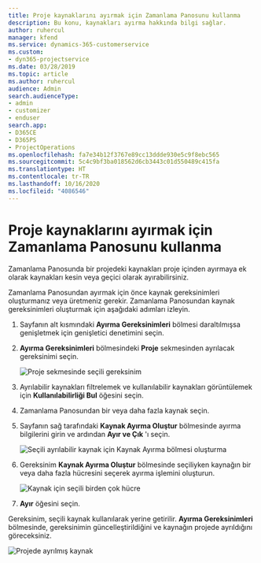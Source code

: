 ```yaml
---
title: Proje kaynaklarını ayırmak için Zamanlama Panosunu kullanma
description: Bu konu, kaynakları ayırma hakkında bilgi sağlar.
author: ruhercul
manager: kfend
ms.service: dynamics-365-customerservice
ms.custom:
- dyn365-projectservice
ms.date: 03/28/2019
ms.topic: article
ms.author: ruhercul
audience: Admin
search.audienceType:
- admin
- customizer
- enduser
search.app:
- D365CE
- D365PS
- ProjectOperations
ms.openlocfilehash: fa7e34b12f3767e89cc13ddde930e5c9f8ebc565
ms.sourcegitcommit: 5c4c9bf3ba018562d6cb3443c01d550489c415fa
ms.translationtype: HT
ms.contentlocale: tr-TR
ms.lasthandoff: 10/16/2020
ms.locfileid: "4086546"
---
```

# <a name="use-the-schedule-board-to-book-project-resources"></a>Proje kaynaklarını ayırmak için Zamanlama Panosunu kullanma

Zamanlama Panosunda bir projedeki kaynakları proje içinden ayırmaya ek olarak kaynakları kesin veya geçici olarak ayırabilirsiniz.

Zamanlama Panosundan ayırmak için önce kaynak gereksinimleri oluşturmanız veya üretmeniz gerekir. Zamanlama Panosundan kaynak gereksinimleri oluşturmak için aşağıdaki adımları izleyin.

1. Sayfanın alt kısmındaki **Ayırma Gereksinimleri** bölmesi daraltılmışsa genişletmek için genişletici denetimini seçin.
2. **Ayırma Gereksinimleri** bölmesindeki **Proje** sekmesinden ayrılacak gereksinimi seçin.

    ![Proje sekmesinde seçili gereksinim](media/Resource-Management-image73.png)

3. Ayrılabilir kaynakları filtrelemek ve kullanılabilir kaynakları görüntülemek için **Kullanılabilirliği Bul** öğesini seçin. 
4. Zamanlama Panosundan bir veya daha fazla kaynak seçin. 
5. Sayfanın sağ tarafındaki **Kaynak Ayırma Oluştur** bölmesinde ayırma bilgilerini girin ve ardından **Ayır ve Çık** 'ı seçin.

    ![Seçili ayrılabilir kaynak için Kaynak Ayırma bölmesi oluşturma](media/Resource-Management-image74.png)

6. Gereksinim **Kaynak Ayırma Oluştur** bölmesinde seçiliyken kaynağın bir veya daha fazla hücresini seçerek ayırma işlemini oluşturun.

    ![Kaynak için seçili birden çok hücre](media/Resource-Management-image75.png)

7. **Ayır** öğesini seçin.

Gereksinim, seçili kaynak kullanılarak yerine getirilir. **Ayırma Gereksinimleri** bölmesinde, gereksinimin güncelleştirildiğini ve kaynağın projede ayrıldığını göreceksiniz.

![Projede ayrılmış kaynak](media/Resource-Management-image76.png)
